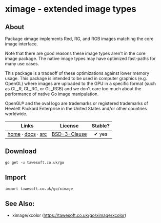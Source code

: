 # ximage - extended image types

## About

Package ximage implements Red, RG, and RGB images matching the core
image interface.

Note that there are good reasons these image types aren't in the core image
package. The native image types may have optimized fast-paths for many use
cases.

This package is a tradeoff of these optimizations against lower memory
usage. This package is intended to be used in computer graphics (e.g.
OpenGL) where images are uploaded to the GPU in a specific format (such as
GL_R, GL_RG, or GL_RGB) and we don't care too much about the performance of
native Go image manipulation.

OpenGL® and the oval logo are trademarks or registered trademarks of Hewlett Packard Enterprise in
the United States and/or other countries worldwide.

|  Links  | License | Stable? | 
|:-------:|:-------:|:-------:| 
| [home][home_] ∙ [docs][docs_] ∙ [src][src_] | [BSD-3-Clause][copy_] | ✔ yes |

[home_]: https://tawesoft.co.uk/go/ximage
[src_]:  https://github.com/tawesoft/go/tree/master/ximage
[docs_]: https://godoc.org/tawesoft.co.uk/go/ximage
[copy_]: https://github.com/tawesoft/go/tree/master/ximage/COPYING.md

## Download

```shell script
go get -u tawesoft.co.uk/go
```

## Import

```
import tawesoft.co.uk/go/ximage
```

## See Also:

* ximage/xcolor (https://tawesoft.co.uk/go/ximage/xcolor)
